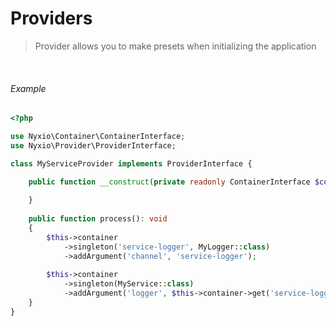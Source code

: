 # Providers

> Provider allows you to make presets when initializing the application

<br>

###### Example

```php
<?php 

use Nyxio\Container\ContainerInterface;
use Nyxio\Provider\ProviderInterface;

class MyServiceProvider implements ProviderInterface {

    public function __construct(private readonly ContainerInterface $container) {
    
    }
    
    public function process(): void
    {
        $this->container
            ->singleton('service-logger', MyLogger::class)
            ->addArgument('channel', 'service-logger');
            
        $this->container
            ->singleton(MyService::class)
            ->addArgument('logger', $this->container->get('service-logger'));
    }
}
```
